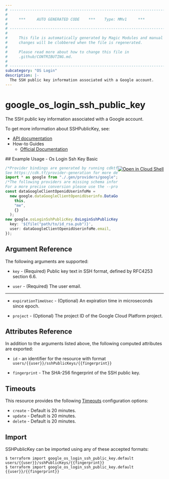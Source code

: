 ```yaml
---
# ----------------------------------------------------------------------------
#
#     ***     AUTO GENERATED CODE    ***    Type: MMv1     ***
#
# ----------------------------------------------------------------------------
#
#     This file is automatically generated by Magic Modules and manual
#     changes will be clobbered when the file is regenerated.
#
#     Please read more about how to change this file in
#     .github/CONTRIBUTING.md.
#
# ----------------------------------------------------------------------------
subcategory: "OS Login"
description: |-
  The SSH public key information associated with a Google account.
---
```


# google\_os\_login\_ssh\_public\_key

The SSH public key information associated with a Google account.

To get more information about SSHPublicKey, see:

* [API documentation](https://cloud.google.com/compute/docs/oslogin/rest/v1/users.sshPublicKeys)
* How-to Guides
  * [Official Documentation](https://cloud.google.com/compute/docs/oslogin)

<div class = "oics-button" style="float: right; margin: 0 0 -15px">
  <a href="https://console.cloud.google.com/cloudshell/open?cloudshell_git_repo=https%3A%2F%2Fgithub.com%2Fterraform-google-modules%2Fdocs-examples.git&cloudshell_working_dir=os_login_ssh_key_basic&cloudshell_image=gcr.io%2Fgraphite-cloud-shell-images%2Fterraform%3Alatest&open_in_editor=main.tf&cloudshell_print=.%2Fmotd&cloudshell_tutorial=.%2Ftutorial.md" target="_blank">
    <img alt="Open in Cloud Shell" src="//gstatic.com/cloudssh/images/open-btn.svg" style="max-height: 44px; margin: 32px auto; max-width: 100%;">
  </a>
</div>
## Example Usage - Os Login Ssh Key Basic

```typescript
/*Provider bindings are generated by running cdktf get.
See https://cdk.tf/provider-generation for more details.*/
import * as google from "./.gen/providers/google";
/*The following providers are missing schema information and might need manual adjustments to synthesize correctly: google.
For a more precise conversion please use the --provider flag in convert.*/
const dataGoogleClientOpenidUserinfoMe =
  new google.dataGoogleClientOpenidUserinfo.DataGoogleClientOpenidUserinfo(
    this,
    "me",
    {}
  );
new google.osLoginSshPublicKey.OsLoginSshPublicKey(this, "cache", {
  key: '${file("path/to/id_rsa.pub")}',
  user: dataGoogleClientOpenidUserinfoMe.email,
});

```

## Argument Reference

The following arguments are supported:

*   `key` -
    (Required)
    Public key text in SSH format, defined by RFC4253 section 6.6.

*   `user` -
    (Required)
    The user email.

***

*   `expirationTimeUsec` -
    (Optional)
    An expiration time in microseconds since epoch.

*   `project` -
    (Optional)
    The project ID of the Google Cloud Platform project.

## Attributes Reference

In addition to the arguments listed above, the following computed attributes are exported:

*   `id` - an identifier for the resource with format `users/{{user}}/sshPublicKeys/{{fingerprint}}`

*   `fingerprint` -
    The SHA-256 fingerprint of the SSH public key.

## Timeouts

This resource provides the following
[Timeouts](https://developer.hashicorp.com/terraform/plugin/sdkv2/resources/retries-and-customizable-timeouts) configuration options:

* `create` - Default is 20 minutes.
* `update` - Default is 20 minutes.
* `delete` - Default is 20 minutes.

## Import

SSHPublicKey can be imported using any of these accepted formats:

```console
$ terraform import google_os_login_ssh_public_key.default users/{{user}}/sshPublicKeys/{{fingerprint}}
$ terraform import google_os_login_ssh_public_key.default {{user}}/{{fingerprint}}
```
